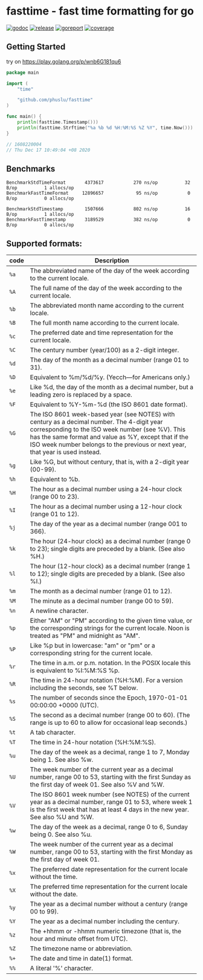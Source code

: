 # fasttime - fast time formatting for go

[![godoc][godoc-img]][godoc] [![release][release-img]][release] [![goreport][goreport-img]][goreport] [![coverage][coverage-img]][coverage]

## Getting Started

try on https://play.golang.org/p/wnb6G181qu6
```go
package main

import (
	"time"

	"github.com/phuslu/fasttime"
)

func main() {
	println(fasttime.Timestamp()))
	println(fasttime.Strftime("%a %b %d %H:%M:%S %Z %Y", time.Now()))
}

// 1608220004
// Thu Dec 17 10:49:04 +08 2020
```

## Benchmarks
```
BenchmarkStdTimeFormat  	 4373617	       270 ns/op	      32 B/op	       1 allocs/op
BenchmarkFastTimeFormat 	12896657	        95 ns/op	       0 B/op	       0 allocs/op

BenchmarkStdTimestamp   	 1507666	       802 ns/op	      16 B/op	       1 allocs/op
BenchmarkFastTimestamp  	 3189529	       382 ns/op	       0 B/op	       0 allocs/op
```

## Supported formats:

| code | Description |
| ---- | --- |
| `%a` | The abbreviated name of the day of the week according to the current locale. |
| `%A` | The full name of the day of the week according to the current locale. |
| `%b` | The abbreviated month name according to the current locale. |
| `%B` | The full month name according to the current locale. |
| `%c` | The preferred date and time representation for the current locale. |
| `%C` | The century number (year/100) as a 2-digit integer. |
| `%d` | The day of the month as a decimal number (range 01 to 31). |
| `%D` | Equivalent to %m/%d/%y.  (Yecch—for Americans only.) |
| `%e` | Like %d, the day of the month as a decimal number, but a leading zero is replaced by a space. |
| `%F` | Equivalent to %Y-%m-%d (the ISO 8601 date format). |
| `%G` | The  ISO 8601 week-based year (see NOTES) with century as a decimal number.  The 4-digit year corresponding to the ISO week number (see %V).  This has the same format and value as %Y, except that if the ISO week number belongs to the previous or next year, that year is used instead. |
| `%g` | Like %G, but without century, that is, with a 2-digit year (00-99). |
| `%h` | Equivalent to %b. |
| `%H` | The hour as a decimal number using a 24-hour clock (range 00 to 23). |
| `%I` | The hour as a decimal number using a 12-hour clock (range 01 to 12). |
| `%j` | The day of the year as a decimal number (range 001 to 366). |
| `%k` | The hour (24-hour clock) as a decimal number (range 0 to 23); single digits are preceded by a blank.  (See also %H.)  |
| `%l` | The hour (12-hour clock) as a decimal number (range 1 to 12); single digits are preceded by a blank.  (See also %I.)  |
| `%m` | The month as a decimal number (range 01 to 12). |
| `%M` | The minute as a decimal number (range 00 to 59). |
| `%n` | A newline character. |
| `%p` | Either "AM" or "PM" according to the given time value, or the corresponding strings for the current locale.  Noon is treated as "PM" and midnight as "AM". |
| `%P` | Like %p but in lowercase: "am" or "pm" or a corresponding string for the current locale. |
| `%r` | The time in a.m. or p.m. notation.  In the POSIX locale this is equivalent to %I:%M:%S %p. |
| `%R` | The time in 24-hour notation (%H:%M). For a version including the seconds, see %T below. |
| `%s` | The number of seconds since the Epoch, 1970-01-01 00:00:00 +0000 (UTC). |
| `%S` | The second as a decimal number (range 00 to 60).  (The range is up to 60 to allow for occasional leap seconds.) |
| `%t` | A tab character. |
| `%T` | The time in 24-hour notation (%H:%M:%S). |
| `%u` | The day of the week as a decimal, range 1 to 7, Monday being 1.  See also %w. |
| `%U` | The week number of the current year as a decimal number, range 00 to 53, starting with the first Sunday as the first day of week 01.  See also %V and %W. |
| `%V` | The ISO 8601 week number (see NOTES) of the current year as a decimal number, range 01 to 53, where week 1 is the first week that has at least 4 days in the new year.  See also %U and %W. |
| `%w` | The day of the week as a decimal, range 0 to 6, Sunday being 0.  See also %u. |
| `%W` | The week number of the current year as a decimal number, range 00 to 53, starting with the first Monday as the first day of week 01. |
| `%x` | The preferred date representation for the current locale without the time. |
| `%X` | The preferred time representation for the current locale without the date. |
| `%y` | The year as a decimal number without a century (range 00 to 99). |
| `%Y` | The year as a decimal number including the century. |
| `%z` | The +hhmm or -hhmm numeric timezone (that is, the hour and minute offset from UTC). |
| `%Z` | The timezone name or abbreviation. |
| `%+` | The date and time in date(1) format. |
| `%%` | A literal '%' character. |

[godoc-img]: http://img.shields.io/badge/godoc-reference-blue.svg
[godoc]: https://godoc.org/github.com/phuslu/fasttime
[release-img]: https://img.shields.io/github/v/tag/phuslu/fasttime?label=release
[release]: https://github.com/phuslu/fasttime/releases
[goreport-img]: https://goreportcard.com/badge/github.com/phuslu/fasttime
[goreport]: https://goreportcard.com/report/github.com/phuslu/fasttime
[coverage-img]: http://gocover.io/_badge/github.com/phuslu/fasttime
[coverage]: https://gocover.io/github.com/phuslu/fasttime
